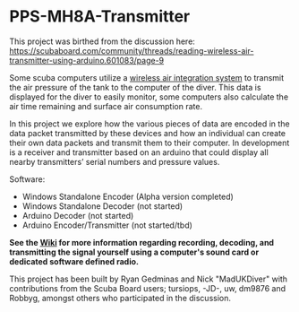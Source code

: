 # PPS-MH8A-Transmitter
This project was birthed from the discussion here:
https://scubaboard.com/community/threads/reading-wireless-air-transmitter-using-arduino.601083/page-9

Some scuba computers utilize a [wireless air integration system](https://www.seadragonlife.com/best-wireless-air-integration-dive-computers/) to transmit the air pressure of the tank to the computer of the diver. This data is displayed for the diver to easily monitor, some computers also calculate the air time remaining and surface air consumption rate.

In this project we explore how the various pieces of data are encoded in the data packet transmitted by these devices and how an individual can create their own data packets and transmit them to their computer. In development is a receiver and transmitter based on an arduino that could display all nearby transmitters’ serial numbers and pressure values.

Software:
* Windows Standalone Encoder (Alpha version completed)
* Windows Standalone Decoder (not started)
* Arduino Decoder (not started)
* Arduino Encoder/Transmitter (not started/tbd)

**See the [Wiki](https://github.com/rg422/PPS-MH8A-Transmitter/wiki/Overview) for more information regarding recording, decoding, and transmitting the signal yourself using a computer's sound card or dedicated software defined radio.**

This project has been built by Ryan Gedminas and Nick "MadUKDiver" with contributions from the Scuba Board users; tursiops, -JD-, uw, dm9876 and Robbyg, amongst others who participated in the discussion.



